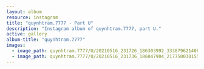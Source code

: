 ```yaml
---
layout: album
resource: instagram
title: "quynhtram.7777 - Part U"
description: "Instagram album of quynhtram.7777, part U."
active: gallery
album-title: "quynhtram.7777"
images:
  - image_path: quynhtram.7777/U/20210516_231726_186303992_333879621408012_5561054887171979138_n.jpg
  - image_path: quynhtram.7777/U/20210516_231736_186847904_217750030155311_4052341003715160820_n.jpg
---
```

